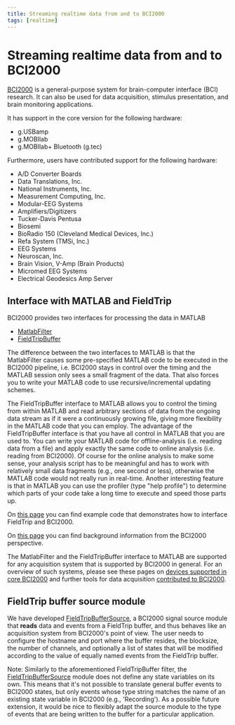 ```yaml
---
title: Streaming realtime data from and to BCI2000
tags: [realtime]
---
```


# Streaming realtime data from and to BCI2000

[BCI2000](http://www.bci2000.org) is a general-purpose system for brain-computer interface (BCI) research. It can also be used for data acquisition, stimulus presentation, and brain monitoring applications.

It has support in the core version for the following hardware:

- g.USBamp
- g.MOBIlab
- g.MOBIlab+ Bluetooth (g.tec)

Furthermore, users have contributed support for the following hardware:

- A/D Converter Boards
- Data Translations, Inc.
- National Instruments, Inc.
- Measurement Computing, Inc.
- Modular-EEG Systems
- Amplifiers/Digitizers
- Tucker-Davis Pentusa
- Biosemi
- BioRadio 150 (Cleveland Medical Devices, Inc.)
- Refa System (TMSi, Inc.)
- EEG Systems
- Neuroscan, Inc.
- Brain Vision, V-Amp (Brain Products)
- Micromed EEG Systems
- Electrical Geodesics Amp Server

## Interface with MATLAB and FieldTrip

BCI2000 provides two interfaces for processing the data in MATLAB

- [MatlabFilter](http://www.bci2000.org/wiki/index.php/User_Reference:MatlabFilter)
- [FieldTripBuffer](http://www.bci2000.org/wiki/index.php/Contributions:FieldTripBuffer)

The difference between the two interfaces to MATLAB is that the MatlabFilter causes some pre-specified MATLAB code to be executed in the BCI2000 pipeline, i.e. BCI2000 stays in control over the timing and the MATLAB session only sees a small fragment of the data. That also forces you to write your MATLAB code to use recursive/incremental updating schemes.

The FieldTripBuffer interface to MATLAB allows you to control the timing from within MATLAB and read arbitrary sections of data from the ongoing data stream as if it were a continuously growing file, giving more flexibility in the MATLAB code that you can employ. The advantage of the FieldTripBuffer interface is that you have all control in MATLAB that you are used to. You can write your MATLAB code for offline-analysis (i.e. reading data from a file) and apply exactly the same code to online analysis (i.e. reading from BCI2000). Of course for the online analysis to make some sense, your analysis script has to be meaningful and has to work with relatively small data fragments (e.g., one second or less), otherwise the MATLAB code would not really run in real-time. Another interesting feature is that in MATLAB you can use the profiler (type "help profile") to determine which parts of your code take a long time to execute and speed those parts up.

On [this page](http://www.bci2000.org/wiki/index.php/Programming_Tutorial:Working_with_the_FieldTrip_buffer) you can find example code that demonstrates how to interface FieldTrip and BCI2000.

On [this page](http://www.bci2000.org/wiki/index.php/Contributions:FieldTripBuffer) you can find background information from the BCI2000 perspective.

The MatlabFilter and the FieldTripBuffer interface to MATLAB are supported for any acquisition system that is supported by BCI2000 in general. For an overview of
such systems, please see these pages on [devices supported in core BCI2000](http://www.bci2000.org/wiki/index.php/User_Reference:Filters#Data_Acquisition) and further tools for data acquisition [contributed to BCI2000](http://www.bci2000.org/wiki/index.php/Contributions:ADCs).

## FieldTrip buffer source module

We have developed [FieldTripBufferSource](http://www.bci2000.org/wiki/index.php/Contributions:FieldTripBufferSource), a BCI2000 signal source module that **reads** data and events from a FieldTrip buffer, and thus behaves like an acquisition system from BCI2000's point of view. The user needs to configure the hostname and port where the buffer resides, the blocksize, the number of channels, and optionally a list of states that will be modified according to the value of equally named events from the FieldTrip buffer.

Note: Similarly to the aforementioned FieldTripBuffer filter, the [FieldTripBufferSource](http://www.bci2000.org/wiki/index.php/Contributions:FieldTripBufferSource) module does not define any state variables on its own. This means that it's not possible to translate general buffer events to BCI2000 states, but only events whose type string matches the name of an existing state variable in BCI2000 (e.g., 'Recording'). As a possible future extension, it would be nice to flexibly adapt the source module to the type of events that are being written to the buffer for a particular application.
